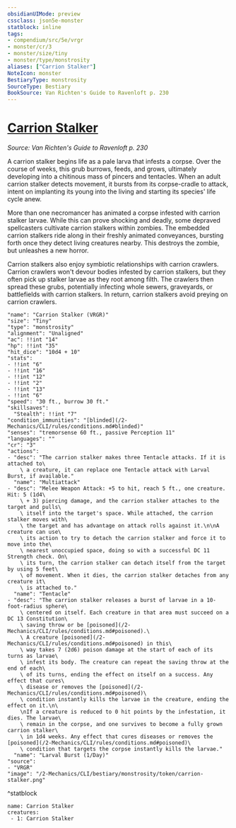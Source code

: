 ```yaml
---
obsidianUIMode: preview
cssclass: json5e-monster
statblock: inline
tags:
- compendium/src/5e/vrgr
- monster/cr/3
- monster/size/tiny
- monster/type/monstrosity
aliases: ["Carrion Stalker"]
NoteIcon: monster
BestiaryType: monstrosity
SourceType: Bestiary
BookSource: Van Richten's Guide to Ravenloft p. 230
---
```

# [Carrion Stalker](2-Mechanics/CLI/bestiary/monstrosity/carrion-stalker-vrgr.md)
*Source: Van Richten's Guide to Ravenloft p. 230*  

A carrion stalker begins life as a pale larva that infests a corpse. Over the course of weeks, this grub burrows, feeds, and grows, ultimately developing into a chitinous mass of pincers and tentacles. When an adult carrion stalker detects movement, it bursts from its corpse-cradle to attack, intent on implanting its young into the living and starting its species' life cycle anew.

More than one necromancer has animated a corpse infested with carrion stalker larvae. While this can prove shocking and deadly, some depraved spellcasters cultivate carrion stalkers within zombies. The embedded carrion stalkers ride along in their freshly animated conveyances, bursting forth once they detect living creatures nearby. This destroys the zombie, but unleashes a new horror.

Carrion stalkers also enjoy symbiotic relationships with carrion crawlers. Carrion crawlers won't devour bodies infested by carrion stalkers, but they often pick up stalker larvae as they root among filth. The crawlers then spread these grubs, potentially infecting whole sewers, graveyards, or battlefields with carrion stalkers. In return, carrion stalkers avoid preying on carrion crawlers.

```statblock
"name": "Carrion Stalker (VRGR)"
"size": "Tiny"
"type": "monstrosity"
"alignment": "Unaligned"
"ac": !!int "14"
"hp": !!int "35"
"hit_dice": "10d4 + 10"
"stats":
- !!int "6"
- !!int "16"
- !!int "12"
- !!int "2"
- !!int "13"
- !!int "6"
"speed": "30 ft., burrow 30 ft."
"skillsaves":
  "Stealth": !!int "7"
"condition_immunities": "[blinded](/2-Mechanics/CLI/rules/conditions.md#blinded)"
"senses": "tremorsense 60 ft., passive Perception 11"
"languages": ""
"cr": "3"
"actions":
- "desc": "The carrion stalker makes three Tentacle attacks. If it is attached to\
    \ a creature, it can replace one Tentacle attack with Larval Burst, if available."
  "name": "Multiattack"
- "desc": "Melee Weapon Attack: +5 to hit, reach 5 ft., one creature. Hit: 5 (1d4\
    \ + 3) piercing damage, and the carrion stalker attaches to the target and pulls\
    \ itself into the target's space. While attached, the carrion stalker moves with\
    \ the target and has advantage on attack rolls against it.\n\nA creature can use\
    \ its action to try to detach the carrion stalker and force it to move into the\
    \ nearest unoccupied space, doing so with a successful DC 11 Strength check. On\
    \ its turn, the carrion stalker can detach itself from the target by using 5 feet\
    \ of movement. When it dies, the carrion stalker detaches from any creature it\
    \ is attached to."
  "name": "Tentacle"
- "desc": "The carrion stalker releases a burst of larvae in a 10-foot-radius sphere\
    \ centered on itself. Each creature in that area must succeed on a DC 13 Constitution\
    \ saving throw or be [poisoned](/2-Mechanics/CLI/rules/conditions.md#poisoned).\
    \ A creature [poisoned](/2-Mechanics/CLI/rules/conditions.md#poisoned) in this\
    \ way takes 7 (2d6) poison damage at the start of each of its turns as larvae\
    \ infest its body. The creature can repeat the saving throw at the end of each\
    \ of its turns, ending the effect on itself on a success. Any effect that cures\
    \ disease or removes the [poisoned](/2-Mechanics/CLI/rules/conditions.md#poisoned)\
    \ condition instantly kills the larvae in the creature, ending the effect on it.\n\
    \nIf a creature is reduced to 0 hit points by the infestation, it dies. The larvae\
    \ remain in the corpse, and one survives to become a fully grown carrion stalker\
    \ in 1d4 weeks. Any effect that cures diseases or removes the [poisoned](/2-Mechanics/CLI/rules/conditions.md#poisoned)\
    \ condition that targets the corpse instantly kills the larvae."
  "name": "Larval Burst (1/Day)"
"source":
- "VRGR"
"image": "/2-Mechanics/CLI/bestiary/monstrosity/token/carrion-stalker.png"
```
^statblock

```encounter-table
name: Carrion Stalker
creatures:
 - 1: Carrion Stalker
```